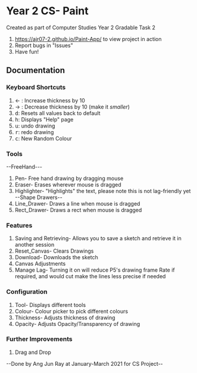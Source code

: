# Year 2 CS- Paint

Created as part of Computer Studies Year 2 Gradable Task 2

1. https://ajr07-2.github.io/Paint-App/ to view project in action
2. Report bugs in "Issues"
3. Have fun!

## Documentation

### Keyboard Shortcuts

1. &#8592; : Increase thickness by 10
2. &#8594; : Decrease thickness by 10 (make it _smaller_)
3. <kbd>d</kbd>: Resets all values back to default
4. <kbd>h</kbd>: Displays "Help" page
5. <kbd>u</kbd>: undo drawing
6. <kbd>r</kbd>: redo drawing
7. <kbd>c</kbd>: New Random Colour

### Tools

--FreeHand---

1. Pen- Free hand drawing by dragging mouse
2. Eraser- Erases wherever mouse is dragged
3. Highlighter- "Highlights" the text, please note this is not lag-friendly yet
   --Shape Drawers--
4. Line_Drawer- Draws a line when mouse is dragged
5. Rect_Drawer- Draws a rect when mouse is dragged

### Features
1. Saving and Retrieving- Allows you to save a sketch and retrieve it in another session
2. Reset_Canvas- Clears Drawings
3. Download- Downloads the sketch
4. Canvas Adjustments
5. Manage Lag- Turning it on will reduce P5's drawing frame Rate if required, and would cut make the lines less precise if needed

### Configuration

1. Tool- Displays different tools
2. Colour- Colour picker to pick different colours
3. Thickness- Adjusts thickness of drawing
4. Opacity- Adjusts Opacity/Transparency of drawing

### Further Improvements
1. Drag and Drop

--Done by Ang Jun Ray at January-March 2021 for CS Project--
